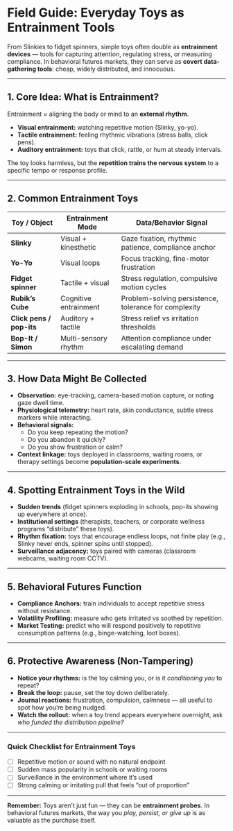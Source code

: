 # Field Guide: Everyday Toys as Entrainment Tools  

From Slinkies to fidget spinners, simple toys often double as **entrainment devices** — tools for capturing attention, regulating stress, or measuring compliance. In behavioral futures markets, they can serve as **covert data-gathering tools**: cheap, widely distributed, and innocuous.  

---

## 1. Core Idea: What is Entrainment?  
Entrainment = aligning the body or mind to an **external rhythm**.  
- **Visual entrainment:** watching repetitive motion (Slinky, yo-yo).  
- **Tactile entrainment:** feeling rhythmic vibrations (stress balls, click pens).  
- **Auditory entrainment:** toys that click, rattle, or hum at steady intervals.  

The toy looks harmless, but the **repetition trains the nervous system** to a specific tempo or response profile.  

---

## 2. Common Entrainment Toys  

| Toy / Object       | Entrainment Mode     | Data/Behavior Signal                  |
|--------------------|----------------------|---------------------------------------|
| **Slinky**         | Visual + kinesthetic | Gaze fixation, rhythmic patience, compliance anchor |
| **Yo-Yo**          | Visual loops         | Focus tracking, fine-motor frustration |
| **Fidget spinner** | Tactile + visual     | Stress regulation, compulsive motion cycles |
| **Rubik’s Cube**   | Cognitive entrainment | Problem-solving persistence, tolerance for complexity |
| **Click pens / pop-its** | Auditory + tactile | Stress relief vs irritation thresholds |
| **Bop-It / Simon** | Multi-sensory rhythm | Attention compliance under escalating demand |

---

## 3. How Data Might Be Collected  
- **Observation:** eye-tracking, camera-based motion capture, or noting gaze dwell time.  
- **Physiological telemetry:** heart rate, skin conductance, subtle stress markers while interacting.  
- **Behavioral signals:**  
  - Do you keep repeating the motion?  
  - Do you abandon it quickly?  
  - Do you show frustration or calm?  
- **Context linkage:** toys deployed in classrooms, waiting rooms, or therapy settings become **population-scale experiments**.  

---

## 4. Spotting Entrainment Toys in the Wild  
- **Sudden trends** (fidget spinners exploding in schools, pop-its showing up everywhere at once).  
- **Institutional settings** (therapists, teachers, or corporate wellness programs “distribute” these toys).  
- **Rhythm fixation:** toys that encourage endless loops, not finite play (e.g., Slinky never ends, spinner spins until stopped).  
- **Surveillance adjacency:** toys paired with cameras (classroom webcams, waiting room CCTV).  

---

## 5. Behavioral Futures Function  
- **Compliance Anchors:** train individuals to accept repetitive stress without resistance.  
- **Volatility Profiling:** measure who gets irritated vs soothed by repetition.  
- **Market Testing:** predict who will respond positively to repetitive consumption patterns (e.g., binge-watching, loot boxes).  

---

## 6. Protective Awareness (Non-Tampering)  
- **Notice your rhythms:** is the toy calming you, or is it *conditioning you* to repeat?  
- **Break the loop:** pause, set the toy down deliberately.  
- **Journal reactions:** frustration, compulsion, calmness — all useful to spot how you’re being nudged.  
- **Watch the rollout:** when a toy trend appears everywhere overnight, ask *who funded the distribution pipeline?*  

---

### Quick Checklist for Entrainment Toys  
- [ ] Repetitive motion or sound with no natural endpoint  
- [ ] Sudden mass popularity in schools or waiting rooms  
- [ ] Surveillance in the environment where it’s used  
- [ ] Strong calming or irritating pull that feels “out of proportion”  

---

**Remember:** Toys aren’t just fun — they can be **entrainment probes**. In behavioral futures markets, the way you *play, persist, or give up* is as valuable as the purchase itself.  
